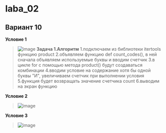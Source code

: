 # laba_02
## Вариант 10
**Условие 1**
>![image](https://github.com/ban-tyan/laba_02/assets/145260845/d2a40286-86cd-42db-898e-64f43948b0a1)
**Задача 1.Алгоритм**
>1.подключаем из библиотеки itertools функцию product
>2.объявляем функцию def count_codes(), в ней сначала объявляем используемые буквы и вводим счетчик
>3.в цикле for с помощью метода product() будут создаваться комбинации
>4.вводим условие на содержание хотя бы одной буквы "И", увеличиваем счетчик при выполнении условия
>5.функция будет возвращать значение счетчика count
>6.выводим на экран функцию


**Условие 2**
>![image](https://github.com/ban-tyan/laba_02/assets/145260845/6398be88-ebdd-432a-b9ec-e7a07dbbd795)

**Условие 3**
>![image](https://github.com/ban-tyan/laba_02/assets/145260845/bff5c071-3b9f-4c5d-893e-c59416899a62)
